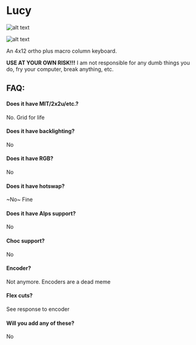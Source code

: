# Lucy
![alt text](https://github.com/therick0996/lucy/blob/master/01_pcb.jpg)

![alt text](https://github.com/therick0996/lucy/blob/master/02_plate.jpg)

An 4x12 ortho plus macro column keyboard.

**USE AT YOUR OWN RISK!!!** I am not responsible for any dumb things you do, fry your computer, break anything, etc.

## FAQ:
#### Does it have MIT/2x2u/etc.? 
No. Grid for life

#### Does it have backlighting?
No

#### Does it have RGB?
No

#### Does it have hotswap?
~No~ Fine

#### Does it have Alps support?
No

#### Choc support?
No

#### Encoder?
Not anymore. Encoders are a dead meme

#### Flex cuts?
See response to encoder

#### Will you add any of these?
No